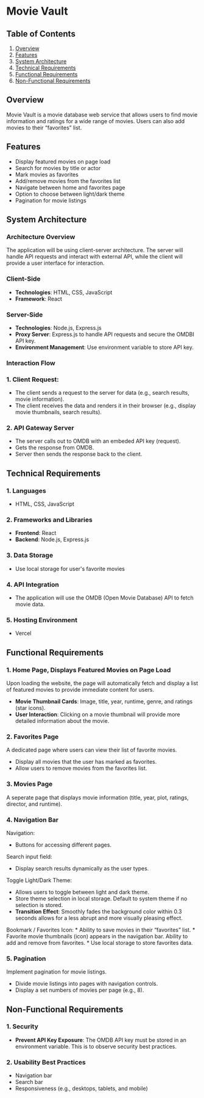 # Movie Vault

## Table of Contents
1. [Overview](#overview)
2. [Features](#features)
3. [System Architecture](#system-architecture)
4. [Technical Requirements](#technical-requirements)
5. [Functional Requirements](#functional-requirements)
6. [Non-Functional Requirements](#non-functional-requirements)


## Overview
Movie Vault is a movie database web service that allows users to find movie information and ratings for a wide range of movies. Users can also add movies to their “favorites” list.

## Features

* Display featured movies on page load
* Search for movies by title or actor
* Mark movies as favorites
* Add/remove movies from the favorites list
* Navigate between home and favorites page
* Option to choose between light/dark theme
* Pagination for movie listings


## System Architecture

### Architecture Overview
The application will be using client-server architecture. The server will handle API requests and interact with external API, while the client will provide a user interface for interaction.

### Client-Side
* **Technologies**: HTML, CSS, JavaScript
* **Framework**: React

### Server-Side
* **Technologies**: Node.js, Express.js
* **Proxy Server**: Express.js to handle API requests and secure the OMDBI API key.
* **Environment Management**: Use environment variable to store API key.

### Interaction Flow

### 1. Client Request:
* The client sends a request to the server for data (e.g., search results, movie information).
* The client receives the data and renders it in their browser (e.g., display movie thumbnails, search results).

### 2. API Gateway Server
* The server calls out to OMDB with an embeded API key (request).
* Gets the response from OMDB.
* Server then sends the response back to the client.

## Technical Requirements

### 1. Languages
* HTML, CSS, JavaScript

### 2. Frameworks and Libraries 
* **Frontend**: React
* **Backend**: Node.js, Express.js

### 3. Data Storage
* Use local storage for user's favorite movies

### 4. API Integration
* The application will use the OMDB (Open Movie Database) API to fetch movie data.

### 5. Hosting Environment
* Vercel

## Functional Requirements

### 1. Home Page, Displays Featured Movies on Page Load 
Upon loading the website, the page will automatically fetch and display a list of featured movies to provide immediate content for users.

* **Movie Thumbnail Cards**: Image, title, year, runtime, genre, and ratings (star icons).
* **User Interaction**: Clicking on a movie thumbnail will provide more detailed information about the movie.

### 2. Favorites Page
A dedicated page where users can view their list of favorite movies.

* Display all movies that the user has marked as favorites.
* Allow users to remove movies from the favorites list.

### 3. Movies Page
A seperate page that displays movie information (title, year, plot, ratings, director, and runtime).

### 4. Navigation Bar

Navigation:
* Buttons for accessing different pages.

Search input field:
* Display search results dynamically as the user types.

Toggle Light/Dark Theme:
* Allows users to toggle between light and dark theme.
* Store theme selection in local storage. Default to system theme if no selection is stored.
* **Transition Effect**: Smoothly fades the background color within 0.3 seconds allows for a less abrupt and more visually pleasing effect.

Bookmark / Favorites Icon:
	* Ability to save movies in their “favorites” list.
	* Favorite movie thumbnails (icon) appears in the navigation bar. Ability to add and remove from favorites.
	* Use local storage to store favorites data.	

### 5. Pagination
Implement pagination for movie listings.

* Divide movie listings into pages with navigation controls.
* Display a set numbers of movies per page (e.g., 8).

## Non-Functional Requirements

### 1. Security
* **Prevent API Key Exposure**: The OMDB API key must be stored in an environment variable. This is to observe security best practices.

### 2. Usability Best Practices
* Navigation bar
* Search bar
* Responsiveness (e.g., desktops, tablets, and mobile)





